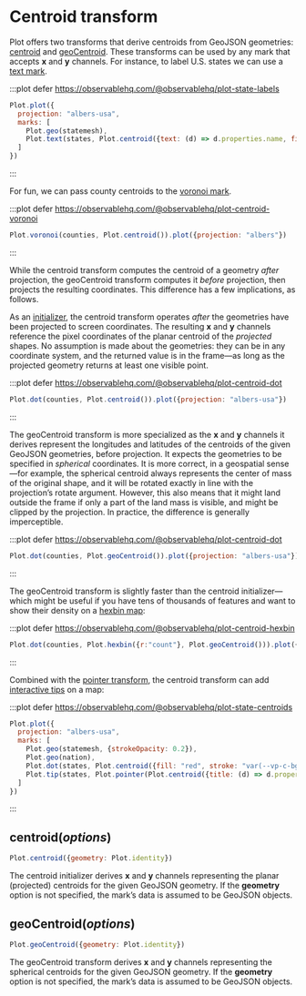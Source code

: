 <script setup>

import * as Plot from "@observablehq/plot";
import * as d3 from "d3";
import * as topojson from "topojson-client";
import {computed, shallowRef, onMounted} from "vue";

const us = shallowRef(null);
const countymesh = computed(() => us.value ? topojson.mesh(us.value, us.value.objects.counties) : {type: null});
const statemesh = computed(() => us.value ? topojson.mesh(us.value, us.value.objects.states) : {type: null});
const states = computed(() => us.value ? topojson.feature(us.value, us.value.objects.states).features : []);
const counties = computed(() => us.value ? topojson.feature(us.value, us.value.objects.counties).features : []);
const nation = computed(() => us.value ? topojson.feature(us.value, us.value.objects.nation) : []);

onMounted(() => {
  d3.json("../data/us-counties-10m.json").then((data) => (us.value = data));
});

</script>

# Centroid transform

Plot offers two transforms that derive centroids from GeoJSON geometries: [centroid](#centroid-options) and [geoCentroid](#geocentroid-options). These transforms can be used by any mark that accepts **x** and **y** channels. For instance, to label U.S. states we can use a [text mark](../marks/text.md).

:::plot defer https://observablehq.com/@observablehq/plot-state-labels
```js
Plot.plot({
  projection: "albers-usa",
  marks: [
    Plot.geo(statemesh),
    Plot.text(states, Plot.centroid({text: (d) => d.properties.name, fill: "currentColor", stroke: "var(--vp-c-bg)"}))
  ]
})
```
:::

For fun, we can pass county centroids to the [voronoi mark](../marks/delaunay.md).

:::plot defer https://observablehq.com/@observablehq/plot-centroid-voronoi
```js
Plot.voronoi(counties, Plot.centroid()).plot({projection: "albers"})
```
:::

While the centroid transform computes the centroid of a geometry _after_ projection, the geoCentroid transform computes it _before_ projection, then projects the resulting coordinates. This difference has a few implications, as follows.

As an [initializer](../features/transforms.md#initializers), the centroid transform operates _after_ the geometries have been projected to screen coordinates. The resulting **x** and **y** channels reference the pixel coordinates of the planar centroid of the _projected_ shapes. No assumption is made about the geometries: they can be in any coordinate system, and the returned value is in the frame—as long as the projected geometry returns at least one visible point.

:::plot defer https://observablehq.com/@observablehq/plot-centroid-dot
```js
Plot.dot(counties, Plot.centroid()).plot({projection: "albers-usa"})
```
:::


The geoCentroid transform is more specialized as the **x** and **y** channels it derives represent the longitudes and latitudes of the centroids of the given GeoJSON geometries, before projection. It expects the geometries to be specified in _spherical_ coordinates. It is more correct, in a geospatial sense—for example, the spherical centroid always represents the center of mass of the original shape, and it will be rotated exactly in line with the projection’s rotate argument. However, this also means that it might land outside the frame if only a part of the land mass is visible, and might be clipped by the projection. In practice, the difference is generally imperceptible.

:::plot defer https://observablehq.com/@observablehq/plot-centroid-dot
```js
Plot.dot(counties, Plot.geoCentroid()).plot({projection: "albers-usa"})
```
:::

The geoCentroid transform is slightly faster than the centroid initializer—which might be useful if you have tens of thousands of features and want to show their density on a [hexbin map](../transforms/hexbin.md):

:::plot defer https://observablehq.com/@observablehq/plot-centroid-hexbin
```js
Plot.dot(counties, Plot.hexbin({r:"count"}, Plot.geoCentroid())).plot({projection: "albers"})
```
:::

Combined with the [pointer transform](../interactions/pointer.md), the centroid transform can add [interactive tips](./tip.md) on a map:

:::plot defer https://observablehq.com/@observablehq/plot-state-centroids
```js
Plot.plot({
  projection: "albers-usa",
  marks: [
    Plot.geo(statemesh, {strokeOpacity: 0.2}),
    Plot.geo(nation),
    Plot.dot(states, Plot.centroid({fill: "red", stroke: "var(--vp-c-bg-alt)"})),
    Plot.tip(states, Plot.pointer(Plot.centroid({title: (d) => d.properties.name})))
  ]
})
```
:::

## centroid(*options*)

```js
Plot.centroid({geometry: Plot.identity})
```

The centroid initializer derives **x** and **y** channels representing the planar (projected) centroids for the given GeoJSON geometry. If the **geometry** option is not specified, the mark’s data is assumed to be GeoJSON objects.

## geoCentroid(*options*)

```js
Plot.geoCentroid({geometry: Plot.identity})
```

The geoCentroid transform derives **x** and **y** channels representing the spherical centroids for the given GeoJSON geometry. If the **geometry** option is not specified, the mark’s data is assumed to be GeoJSON objects.
